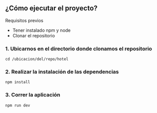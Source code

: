 ## ¿Cómo ejecutar el proyecto?

Requisitos previos
- Tener instalado npm y node
- Clonar el repositorio

### 1. Ubicarnos en el directorio donde clonamos el repositorio

```
cd /ubicacion/del/repo/hotel
```

### 2. Realizar la instalación de las dependencias

```
npm install
```

### 3. Correr la aplicación

```
npm run dev
```


